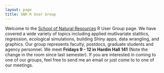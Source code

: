 ```yaml
---
layout: page
title: SNR R User Group
---
```


Welcome to the [School of Natural Resources](http://www.snr.unl.edu) R User Group page.  We have covered a wide variety of topics including applied mutlivariate statitics, regression, ecological simulations, building Shiny apps, data wrangling, and graphics.   Our group represents faculty, postdocs, graduate students and agency personnel.  We meet **Fridays 9 - 12 in Hardin Hall 141** (Note the change in the room since last semester).  If you are interested in coming to one of our groups, feel free to send me an email or just come to to one of our meetings.  


<div style="width=auto; max-width:450px; margin-left:auto; margin-right:auto;text-align:center">
</div>
